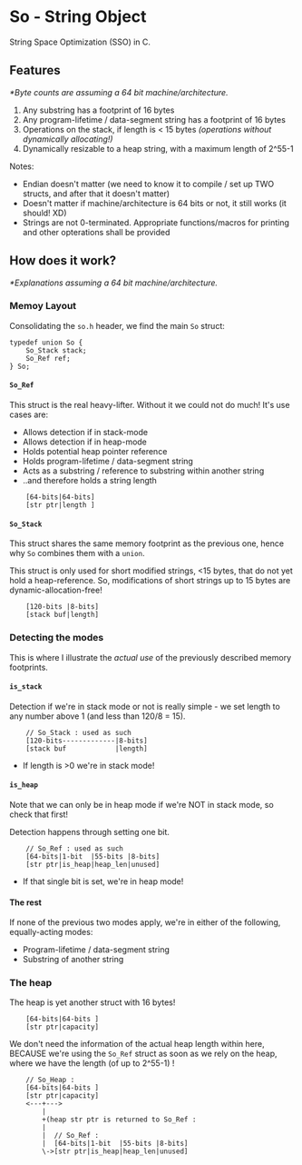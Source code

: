 # So - String Object

String Space Optimization (SSO) in C.

## Features

*\*Byte counts are assuming a 64 bit machine/architecture.*

1. Any substring has a footprint of 16 bytes
2. Any program-lifetime / data-segment string has a footprint of 16 bytes
3. Operations on the stack, if length is < 15 bytes *(operations without dynamically allocating!)*
4. Dynamically resizable to a heap string, with a maximum length of 2^55-1

Notes:

- Endian doesn't matter (we need to know it to compile / set up TWO structs, and after that it doesn't matter)
- Doesn't matter if machine/architecture is 64 bits or not, it still works (it should! XD)
- Strings are not 0-terminated. Appropriate functions/macros for printing and other opterations shall be provided

## How does it work?

*\*Explanations assuming a 64 bit machine/architecture.*

### Memoy Layout

Consolidating the `so.h` header, we find the main `So` struct:

```
typedef union So {
    So_Stack stack;
    So_Ref ref;
} So;
```

#### `So_Ref`

This struct is the real heavy-lifter. Without it we could not do much! It's use cases are:

- Allows detection if in stack-mode
- Allows detection if in heap-mode
- Holds potential heap pointer reference
- Holds program-lifetime / data-segment string
- Acts as a substring / reference to substring within another string
- ..and therefore holds a string length

```
    [64-bits|64-bits]
    [str ptr|length ]
```

#### `So_Stack`

This struct shares the same memory footprint as the previous one, hence why `So` combines them with a `union`.

This struct is only used for short modified strings, <15 bytes, that do not yet hold a heap-reference.
So, modifications of short strings up to 15 bytes are dynamic-allocation-free!

```
    [120-bits |8-bits]
    [stack buf|length]
```

### Detecting the modes

This is where I illustrate the *actual use* of the previously described memory footprints.

#### `is_stack`

Detection if we're in stack mode or not is really simple - we set length to any number above 1 (and less than 120/8 = 15).

```
    // So_Stack : used as such
    [120-bits-------------|8-bits]
    [stack buf            |length]
```

- If length is >0 we're in stack mode!

#### `is_heap`

Note that we can only be in heap mode if we're NOT in stack mode, so check that first!

Detection happens through setting one bit.

```
    // So_Ref : used as such
    [64-bits|1-bit  |55-bits |8-bits]
    [str ptr|is_heap|heap_len|unused]
```

- If that single bit is set, we're in heap mode!

#### The rest

If none of the previous two modes apply, we're in either of the following, equally-acting modes:

- Program-lifetime / data-segment string
- Substring of another string

### The heap

The heap is yet another struct with 16 bytes!

```
    [64-bits|64-bits ]
    [str ptr|capacity]
```

We don't need the information of the actual heap length within here, BECAUSE
we're using the `So_Ref` struct as soon as we rely on the heap, where we have
the length (of up to 2^55-1) !

```
    // So_Heap :
    [64-bits|64-bits ]
    [str ptr|capacity]
    <---+--->
        | 
        +(heap str ptr is returned to So_Ref :
        |
        |  // So_Ref :
        |  [64-bits|1-bit  |55-bits |8-bits]
        \->[str ptr|is_heap|heap_len|unused]
```

